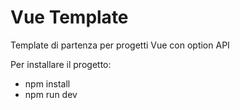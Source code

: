 # Vue Template

Template di partenza per progetti Vue con option API

Per installare il progetto:
- npm install
- npm run dev

